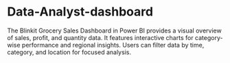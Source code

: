 # Data-Analyst-dashboard
The Blinkit Grocery Sales Dashboard in Power BI provides a visual overview of sales, profit, and quantity data. It features interactive charts for category-wise performance and regional insights. Users can filter data by time, category, and location for focused analysis.
